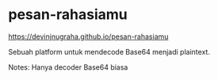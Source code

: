 # pesan-rahasiamu

https://devinjnugraha.github.io/pesan-rahasiamu

Sebuah platform untuk mendecode Base64 menjadi plaintext. 

Notes: Hanya decoder Base64 biasa
